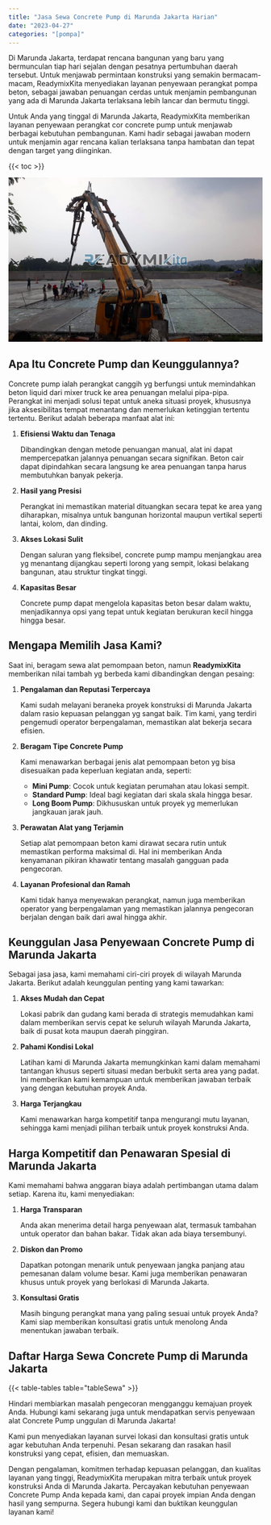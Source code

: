```yaml
---
title: "Jasa Sewa Concrete Pump di Marunda Jakarta Harian"
date: "2023-04-27"
categories: "[pompa]"
---
```


Di Marunda Jakarta, terdapat rencana bangunan yang baru yang bermunculan tiap hari sejalan dengan pesatnya pertumbuhan daerah tersebut. Untuk menjawab permintaan konstruksi yang semakin bermacam-macam, ReadymixKita menyediakan layanan penyewaan perangkat pompa beton, sebagai jawaban penuangan cerdas untuk menjamin pembangunan yang ada di Marunda Jakarta terlaksana lebih lancar dan bermutu tinggi.

Untuk Anda yang tinggal di Marunda Jakarta, ReadymixKita memberikan layanan penyewaan perangkat cor concrete pump untuk menjawab berbagai kebutuhan pembangunan. Kami hadir sebagai jawaban modern untuk menjamin agar rencana kalian terlaksana tanpa hambatan dan tepat dengan target yang diinginkan.

{{< toc >}}

![Jasa Sewa Concrete Pump di Marunda Jakarta Harian](/images/pompa/sewa-pompa-06.jpg)

## Apa Itu Concrete Pump dan Keunggulannya?

Concrete pump ialah perangkat canggih yg berfungsi untuk memindahkan beton liquid dari mixer truck ke area penuangan melalui pipa-pipa. Perangkat ini menjadi solusi tepat untuk aneka situasi proyek, khususnya jika aksesibilitas tempat menantang dan memerlukan ketinggian tertentu tertentu. Berikut adalah beberapa manfaat alat ini:

1. **Efisiensi Waktu dan Tenaga**

   Dibandingkan dengan metode penuangan manual, alat ini dapat mempercepatkan jalannya penuangan secara signifikan. Beton cair dapat dipindahkan secara langsung ke area penuangan tanpa harus membutuhkan banyak pekerja.

2. **Hasil yang Presisi**

   Perangkat ini memastikan material dituangkan secara tepat ke area yang diharapkan, misalnya untuk bangunan horizontal maupun vertikal seperti lantai, kolom, dan dinding.

3. **Akses Lokasi Sulit**

   Dengan saluran yang fleksibel, concrete pump mampu menjangkau area yg menantang dijangkau seperti lorong yang sempit, lokasi belakang bangunan, atau struktur tingkat tinggi.

4. **Kapasitas Besar**

   Concrete pump dapat mengelola kapasitas beton besar dalam waktu, menjadikannya opsi yang tepat untuk kegiatan berukuran kecil hingga hingga besar.

## Mengapa Memilih Jasa Kami?

Saat ini, beragam sewa alat pemompaan beton, namun **ReadymixKita** memberikan nilai tambah yg berbeda kami dibandingkan dengan pesaing:

1. **Pengalaman dan Reputasi Terpercaya**

   Kami sudah melayani beraneka proyek konstruksi di Marunda Jakarta dalam rasio kepuasan pelanggan yg sangat baik. Tim kami, yang terdiri pengemudi operator berpengalaman, memastikan alat bekerja secara efisien.

2. **Beragam Tipe Concrete Pump**

   Kami menawarkan berbagai jenis alat pemompaan beton yg bisa disesuaikan pada keperluan kegiatan anda, seperti:
   - **Mini Pump**: Cocok untuk kegiatan perumahan atau lokasi sempit.
   - **Standard Pump**: Ideal bagi kegiatan dari skala skala hingga besar.
   - **Long Boom Pump**: Dikhususkan untuk proyek yg memerlukan jangkauan jarak jauh.

3. **Perawatan Alat yang Terjamin**

   Setiap alat pemompaan beton kami dirawat secara rutin untuk memastikan performa maksimal di. Hal ini memberikan Anda kenyamanan pikiran khawatir tentang masalah gangguan pada pengecoran.

4. **Layanan Profesional dan Ramah**

   Kami tidak hanya menyewakan perangkat, namun juga memberikan operator yang berpengalaman yang memastikan jalannya pengecoran berjalan dengan baik dari awal hingga akhir.

## Keunggulan Jasa Penyewaan Concrete Pump di Marunda Jakarta

Sebagai jasa jasa, kami memahami ciri-ciri proyek di wilayah Marunda Jakarta. Berikut adalah keunggulan penting yang kami tawarkan:

1. **Akses Mudah dan Cepat**

   Lokasi pabrik dan gudang kami berada di strategis memudahkan kami dalam memberikan servis cepat ke seluruh wilayah Marunda Jakarta, baik di pusat kota maupun daerah pinggiran.

2. **Pahami Kondisi Lokal**

   Latihan kami di Marunda Jakarta memungkinkan kami dalam memahami tantangan khusus seperti situasi medan berbukit serta area yang padat. Ini memberikan kami kemampuan untuk memberikan jawaban terbaik yang dengan kebutuhan proyek Anda.

3. **Harga Terjangkau**

   Kami menawarkan harga kompetitif tanpa mengurangi mutu layanan, sehingga kami menjadi pilihan terbaik untuk proyek konstruksi Anda.

## Harga Kompetitif dan Penawaran Spesial di Marunda Jakarta

Kami memahami bahwa anggaran biaya adalah pertimbangan utama dalam setiap. Karena itu, kami menyediakan:

1. **Harga Transparan**

   Anda akan menerima detail harga penyewaan alat, termasuk tambahan untuk operator dan bahan bakar. Tidak akan ada biaya tersembunyi.

2. **Diskon dan Promo**

   Dapatkan potongan menarik untuk penyewaan jangka panjang atau pemesanan dalam volume besar. Kami juga memberikan penawaran khusus untuk proyek yang berlokasi di Marunda Jakarta.

3. **Konsultasi Gratis**

   Masih bingung perangkat mana yang paling sesuai untuk proyek Anda? Kami siap memberikan konsultasi gratis untuk menolong Anda menentukan jawaban terbaik.

## Daftar Harga Sewa Concrete Pump di Marunda Jakarta

{{< table-tables table="tableSewa" >}}

Hindari membiarkan masalah pengecoran mengganggu kemajuan proyek Anda. Hubungi kami sekarang juga untuk mendapatkan servis penyewaan alat Concrete Pump unggulan di Marunda Jakarta!

Kami pun menyediakan layanan survei lokasi dan konsultasi gratis untuk agar kebutuhan Anda terpenuhi. Pesan sekarang dan rasakan hasil konstruksi yang cepat, efisien, dan memuaskan.

Dengan pengalaman, komitmen terhadap kepuasan pelanggan, dan kualitas layanan yang tinggi, ReadymixKita merupakan mitra terbaik untuk proyek konstruksi Anda di Marunda Jakarta. Percayakan kebutuhan penyewaan Concrete Pump Anda kepada kami, dan capai proyek impian Anda dengan hasil yang sempurna. Segera hubungi kami dan buktikan keunggulan layanan kami!